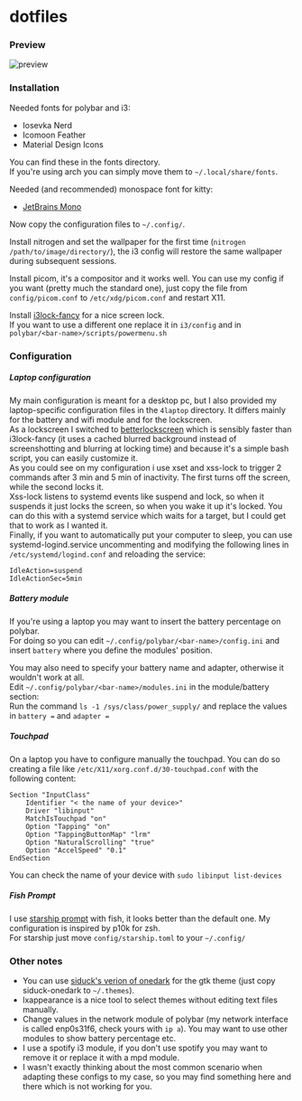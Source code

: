 # dotfiles

### Preview

![preview](https://i.ibb.co/Pzx7Fs4/image-2021-04-16-20-12-44.jpg)

### Installation

Needed fonts for polybar and i3:
- Iosevka Nerd
- Icomoon Feather
- Material Design Icons

You can find these in the fonts directory. <br>
If you're using arch you can simply move them to `~/.local/share/fonts`.

Needed (and recommended) monospace font for kitty:
- [JetBrains Mono](https://www.jetbrains.com/lp/mono/)

Now copy the configuration files to `~/.config/`.

Install nitrogen and set the wallpaper for the first time (`nitrogen /path/to/image/directory/`), the i3 config will restore the same wallpaper during subsequent sessions.

Install picom, it's a compositor and it works well. You can use my config if you want (pretty much the standard one), just copy the file from `config/picom.conf` to `/etc/xdg/picom.conf` and restart X11.

Install [i3lock-fancy](https://github.com/meskarune/i3lock-fancy) for a nice screen lock.<br>
If you want to use a different one replace it in `i3/config` and in `polybar/<bar-name>/scripts/powermenu.sh`


### Configuration

##### Laptop configuration
My main configuration is meant for a desktop pc, but I also provided my laptop-specific configuration files in the `4laptop` directory.
It differs mainly for the battery and wifi module and for the lockscreen. <br>
As a lockscreen I switched to [betterlockscreen](https://github.com/pavanjadhaw/betterlockscreen) which is sensibly faster than i3lock-fancy (it uses a cached blurred background instead of screenshotting and blurring at locking time) and because it's a simple bash script, you can easily customize it. <br>
As you could see on my configuration i use xset and xss-lock to trigger 2 commands after 3 min and 5 min of inactivity. The first turns off the screen, while the second locks it. <br>
Xss-lock listens to systemd events like suspend and lock, so when it suspends it just locks the screen, so when you wake it up it's locked. You can do this with a systemd service which waits for a target, but I could get that to work as I wanted it. <br>
Finally, if you want to automatically put your computer to sleep, you can use systemd-logind.service uncommenting and modifying the following lines in `/etc/systemd/logind.conf` and reloading the service:
```
IdleAction=suspend
IdleActionSec=5min
```

##### Battery module
If you're using a laptop you may want to insert the battery percentage on polybar. <br>
For doing so you can edit `~/.config/polybar/<bar-name>/config.ini` and insert `battery` where you define the modules' position. <br>

You may also need to specify your battery name and adapter, otherwise it wouldn't work at all.<br>
Edit `~/.config/polybar/<bar-name>/modules.ini` in the module/battery section: <br>
Run the command `ls -1 /sys/class/power_supply/` and replace the values in `battery =` and `adapter =`

##### Touchpad
On a laptop you have to configure manually the touchpad. You can do so creating a file like `/etc/X11/xorg.conf.d/30-touchpad.conf` with the following content:
```
Section "InputClass"
    Identifier "< the name of your device>"
    Driver "libinput"
    MatchIsTouchpad "on"
    Option "Tapping" "on"
    Option "TappingButtonMap" "lrm"
    Option "NaturalScrolling" "true"
    Option "AccelSpeed" "0.1"
EndSection
```
You can check the name of your device with `sudo libinput list-devices`
##### Fish Prompt
I use [starship prompt](https://starship.rs/) with fish, it looks better than the default one. My configuration is inspired by p10k for zsh. <br>
For starship just move `config/starship.toml` to your `~/.config/`

### Other notes
- You can use [siduck's verion of onedark](https://github.com/siduck76/dotfiles/tree/master/gtk/siduck-onedark) for the gtk theme (just copy siduck-onedark to `~/.themes`).
- lxappearance is a nice tool to select themes without editing text files manually.
- Change values in the network module of polybar (my network interface is called enp0s31f6, check yours with `ip a`). You may want to use other modules to show battery percentage etc.
- I use a spotify i3 module, if you don't use spotify you may want to remove it or replace it with a mpd module.
- I wasn't exactly thinking about the most common scenario when adapting these configs to my case, so you may find something here and there which is not working for you.
